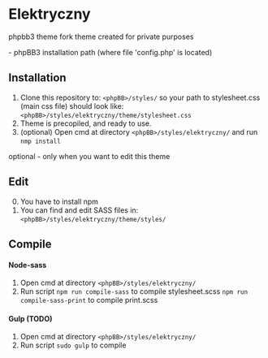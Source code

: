 # Elektryczny

phpbb3 theme fork
theme created for private purposes

<phpBB> - phpBB3 installation path (where file 'config.php' is located)

 ## Installation

1. Clone this repository to:
	`<phpBB>/styles/`
	so your path to stylesheet.css (main css file) should look like:
	`<phpBB>/styles/elektryczny/theme/stylesheet.css`
2. Theme is precopiled, and ready to use.
3. (optional) Open cmd at directory
	`<phpBB>/styles/elektryczny/` 
	and run
	`nmp install`
	
optional - only when you want to edit this theme

## Edit

0. You have to install npm
1. You can find and edit SASS files in:
	`<phpBB>/styles/elektryczny/theme/styles/`
	
## Compile

#### Node-sass

1. Open cmd at directory
	`<phpBB>/styles/elektryczny/`
2. Run script 
	`npm run compile-sass` to compile stylesheet.scss
	`npm run compile-sass-print` to compile print.scss

#### Gulp (TODO)

1. Open cmd at directory 
	`<phpBB>/styles/elektryczny/`
2. Run script 
	`sudo gulp` to compile
